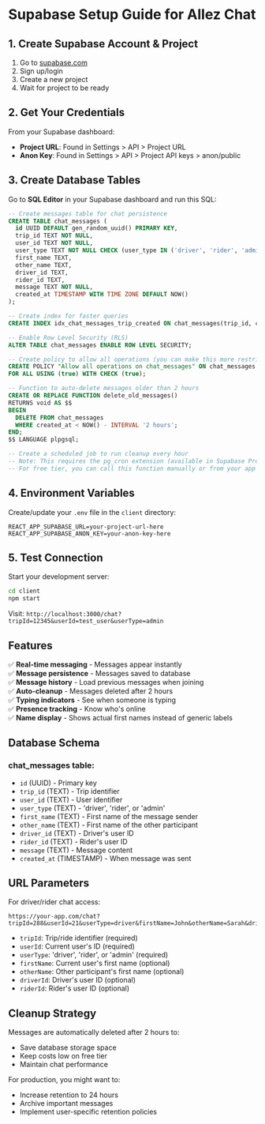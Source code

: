 # Supabase Setup Guide for Allez Chat

## 1. Create Supabase Account & Project

1. Go to [supabase.com](https://supabase.com)
2. Sign up/login
3. Create a new project
4. Wait for project to be ready

## 2. Get Your Credentials

From your Supabase dashboard:
- **Project URL**: Found in Settings > API > Project URL
- **Anon Key**: Found in Settings > API > Project API keys > anon/public

## 3. Create Database Tables

Go to **SQL Editor** in your Supabase dashboard and run this SQL:

```sql
-- Create messages table for chat persistence
CREATE TABLE chat_messages (
  id UUID DEFAULT gen_random_uuid() PRIMARY KEY,
  trip_id TEXT NOT NULL,
  user_id TEXT NOT NULL,
  user_type TEXT NOT NULL CHECK (user_type IN ('driver', 'rider', 'admin')),
  first_name TEXT,
  other_name TEXT,
  driver_id TEXT,
  rider_id TEXT,
  message TEXT NOT NULL,
  created_at TIMESTAMP WITH TIME ZONE DEFAULT NOW()
);

-- Create index for faster queries
CREATE INDEX idx_chat_messages_trip_created ON chat_messages(trip_id, created_at DESC);

-- Enable Row Level Security (RLS)
ALTER TABLE chat_messages ENABLE ROW LEVEL SECURITY;

-- Create policy to allow all operations (you can make this more restrictive)
CREATE POLICY "Allow all operations on chat_messages" ON chat_messages
FOR ALL USING (true) WITH CHECK (true);

-- Function to auto-delete messages older than 2 hours
CREATE OR REPLACE FUNCTION delete_old_messages()
RETURNS void AS $$
BEGIN
  DELETE FROM chat_messages 
  WHERE created_at < NOW() - INTERVAL '2 hours';
END;
$$ LANGUAGE plpgsql;

-- Create a scheduled job to run cleanup every hour
-- Note: This requires the pg_cron extension (available in Supabase Pro)
-- For free tier, you can call this function manually or from your app
```

## 4. Environment Variables

Create/update your `.env` file in the `client` directory:

```env
REACT_APP_SUPABASE_URL=your-project-url-here
REACT_APP_SUPABASE_ANON_KEY=your-anon-key-here
```

## 5. Test Connection

Start your development server:
```bash
cd client
npm start
```

Visit: `http://localhost:3000/chat?tripId=12345&userId=test_user&userType=admin`

## Features

✅ **Real-time messaging** - Messages appear instantly  
✅ **Message persistence** - Messages saved to database  
✅ **Message history** - Load previous messages when joining  
✅ **Auto-cleanup** - Messages deleted after 2 hours  
✅ **Typing indicators** - See when someone is typing  
✅ **Presence tracking** - Know who's online  
✅ **Name display** - Shows actual first names instead of generic labels

## Database Schema

### chat_messages table:
- `id` (UUID) - Primary key
- `trip_id` (TEXT) - Trip identifier
- `user_id` (TEXT) - User identifier  
- `user_type` (TEXT) - 'driver', 'rider', or 'admin'
- `first_name` (TEXT) - First name of the message sender
- `other_name` (TEXT) - First name of the other participant
- `driver_id` (TEXT) - Driver's user ID
- `rider_id` (TEXT) - Rider's user ID
- `message` (TEXT) - Message content
- `created_at` (TIMESTAMP) - When message was sent

## URL Parameters

For driver/rider chat access:
```
https://your-app.com/chat?tripId=288&userId=21&userType=driver&firstName=John&otherName=Sarah&driverId=21&riderId=1
```

- `tripId`: Trip/ride identifier (required)
- `userId`: Current user's ID (required)
- `userType`: 'driver', 'rider', or 'admin' (required)
- `firstName`: Current user's first name (optional)
- `otherName`: Other participant's first name (optional)
- `driverId`: Driver's user ID (optional)
- `riderId`: Rider's user ID (optional)

## Cleanup Strategy

Messages are automatically deleted after 2 hours to:
- Save database storage space
- Keep costs low on free tier
- Maintain chat performance

For production, you might want to:
- Increase retention to 24 hours
- Archive important messages
- Implement user-specific retention policies 